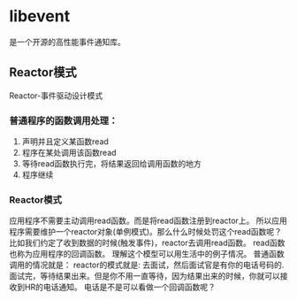 # libevent 
是一个开源的高性能事件通知库。
## Reactor模式
Reactor-事件驱动设计模式
### 普通程序的函数调用处理：
1. 声明并且定义某函数read
2. 程序在某处调用该函数read
3. 等待read函数执行完，将结果返回给调用函数的地方
4. 程序继续
### Reactor模式
应用程序不需要主动调用read函数。而是将read函数注册到reactor上。
所以应用程序需要维护一个reactor对象(单例模式)。那么什么时候处罚这个read函数呢？
比如我们约定了收到数据的时候(触发事件)，reactor去调用read函数。
read函数也称为应用程序的回调函数。
理解这个模型可以用生活中的例子情况。
普通函数调用的情况就是： 
reactor的模式就是: 去面试，然后面试官是有你的电话号码的.面试完，等待结果出来。但是你不用一直等待，因为结果出来的时候，你就可以接收到HR的电话通知。 电话是不是可以看做一个回调函数呢？